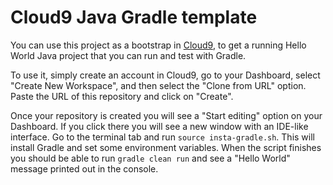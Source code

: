 # Cloud9 Java Gradle template

You can use this project as a bootstrap in [Cloud9](chttps://c9.io), to get a
running Hello World Java project that you can run and test with Gradle.

To use it, simply create an account in Cloud9, go to your Dashboard, select
"Create New Workspace", and then select the "Clone from URL" option.
Paste the URL of this repository and click on "Create". 

Once your repository is created you will see a "Start editing" option on your
Dashboard. If you click there you will see a new window with an IDE-like
interface. Go to the terminal tab and run `source insta-gradle.sh`.
This will install Gradle and set some environment variables. When the script
finishes you should be able to run `gradle clean run` and see a "Hello World"
message printed out in the console.
